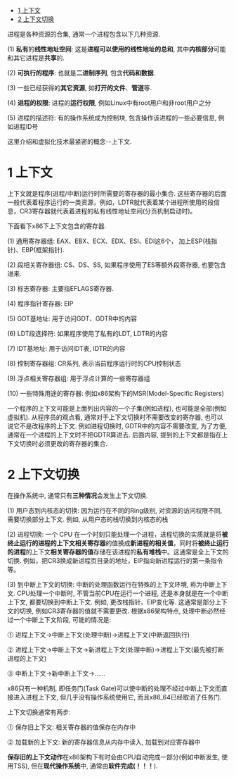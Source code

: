 
<!-- @import "[TOC]" {cmd="toc" depthFrom=1 depthTo=6 orderedList=false} -->

<!-- code_chunk_output -->

- [ 1 上下文](#1-上下文)
- [ 2 上下文切换](#2-上下文切换)

<!-- /code_chunk_output -->

进程是各种资源的合集, 通常一个进程包含以下几种资源.

(1) **私有**的**线性地址空间**: 这是**进程可以使用的线性地址的总和**, 其中**内核部分**可能和其它进程是**共享**的.

(2) **可执行的程序**: 也就是**二进制序列**, 包含**代码和数据**.

(3) 一些已经获得的**其它资源**, 如**打开的文件**、**管道**等.

(4) **进程的权限**: 进程的**运行权限**, 例如Linux中有root用户和非root用户之分

(5) 进程的描述符: 有的操作系统成为控制块, 包含操作该进程的一些必要信息, 例如进程ID号

这里介绍和虚拟化技术最紧密的概念--上下文.

# 1 上下文

上下文就是程序(进程/中断)运行时所需要的寄存器的最小集合. 这些寄存器的后面一般代表着程序运行的一类资源，例如，LDTR就代表着某个进程所使用的段信息，CR3寄存器就代表着进程的私有线性地址空间(分页机制启动时)。

下面看下x86下上下文包含的寄存器.

(1) 通用寄存器组: EAX、EBX、ECX、EDX、ESI、EDI这6个， 加上ESP(栈指针)、EBP(框架指针).

(2) 段相关寄存器组: CS、DS、SS, 如果程序使用了ES等额外段寄存器, 也要包含进来.

(3) 标志寄存器: 主要指EFLAGS寄存器.

(4) 程序指针寄存器: EIP

(5) GDT基地址: 用于访问GDT、GDTR中的内容

(6) LDT段选择符: 如果程序使用了私有的LDT, LDTR的内容

(7) IDT基地址: 用于访问IDT表, IDTR的内容

(8) 控制寄存器组: CR系列, 表示当前程序运行时的CPU控制状态

(9) 浮点相关寄存器组: 用于浮点计算的一些寄存器组

(10) 一些特殊用途的寄存器: 例如x86架构下的MSR(Model\-Specific Registers)

一个程序的上下文可能是上面列出内容的一个子集(例如进程), 也可能是全部(例如虚拟机). 从程序员的观点看, 通常对于上下文切换时不需要改变的寄存器, 也可以说它不是改程序的上下文. 例如进程切换时, GDTR中的内容不需要改变, 为了方便, 通常在一个进程的上下文时不把GDTR算进去. 后面内容, 提到的上下文都是指在上下文切换时必须更改的寄存器的集合.

# 2 上下文切换

在操作系统中, 通常只有**三种情况**会发生上下文切换.

(1) 用户态到内核态的切换: 因为运行在不同的Ring级别, 对资源的访问权限不同, 需要切换部分上下文. 例如, 从用户态的栈切换到内核态的栈

(2) 进程切换: 一个 CPU 在一个时刻只能处理一个进程，进程切换的实质就是将**被终止运行的进程的上下文相关寄存器**的值换成**新进程的相关值**，同时将**被终止运行的进程**的上下文**相关寄存器的值**存储在该进程的**私有堆栈**中。这通常是全上下文的切换. 例如，把CR3换成新进程页目录的地址，EIP指向新进程运行的第一条指令等。

(3) 到中断上下文的切换: 中断的处理函数运行在特殊的上下文环境, 称为中断上下文. CPU处理一个中断时, 不管当前CPU在运行一个进程, 还是本身就是在一个中断上下文, 都要切换到中断上下文. 例如, 更改栈指针、EIP变化等. 这通常是部分上下文的切换, 例如CR3寄存器的值就不需要更改. 根据x86架构特点, 处理中断必然经过一个中断上下文阶段, 可能的情况是:

⓵ 进程上下文→中断上下文(处理中断)→进程上下文(中断返回执行)

⓶ 进程上下文→中断上下文→新进程上下文(处理中断)→进程上下文(最先被打断进程的上下文)

⓷ 中断上下文→新中断上下文→......

x86只有一种机制, 即任务门(Task Gate)可以使中断的处理不经过中断上下文而直接进入进程上下文, 但几乎没有操作系统使用它, 而且x86\_64已经取消了任务门.

上下文切换通常有两步: 

⓵ 保存旧上下文: 相关寄存器的值保存在内存中

⓶ 加载新的上下文: 新的寄存器信息从内存中读入, 加载到对应寄存器中

**保存旧的上下文动作**在x86架构下有时会由CPU自动完成一部分(例如中断发生, 使用TSS), 但在**现代操作系统**中, 通常由**软件完成(！！！**).

